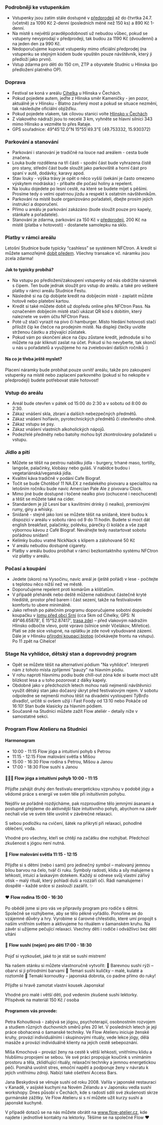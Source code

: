 ### Podrobněji ke vstupenkám

- Vstupenky jsou zatím stále dostupné v [předprodeji](https://tickets.nfctron.com/event/eupathia/studnice-fest-2025) až do čtvrtka 24.7. (včetně) za 1090 Kč 2-denní (posledních méně než 150 ks) a 890 Kč 1-denní.
- Na místě s největší pravděpodobností už nebudou vůbec, pokud se vstupeny nevyprodají v předprodeji, tak budou za 1190 Kč (dvoudenní) a na jeden den za 990 Kč.
- Nedoporučujeme kupovat vstupenky mimo oficiální předprodej (na vstupenku se stejným kódem bude vpuštěn pouze návštěvník, který ji
  předloží jako první).
- Vstup zdarma pro děti do 150 cm, ZTP a obyvatele Studnic u Hlinska (po předložení platného OP).

### Doprava

- Festival se koná v areálu [Cihelka](https://maps.app.goo.gl/3u582mbjLMaMM3Uj6) u Hlinska v Čechách.
- Pokud pojedete autem, jeďte z Hlinska směr Kameničky - jen pozor, aktuálně je v Hlinsku - Blatno zavřený most a pokud se situace nezmění, tak následujte oficiální objížďku.
- Pokud pojedete vlakem, tak cílovou stanici
  volte [Hlinsko v Čechách](https://jizdnirady.idnes.cz/vlaky/spojeni/?f=&t=Hlinsko+v+%c4%8cech%c3%a1ch&fc=1&tc=100003&submit=false)
- Z vlakového nádraží jsou to necelé 3 km, vyhněte se hlavní silnici 343 mimo Hlinsko a vezměte to přes Rataje.
- GPS souřadnice: 49°45'12.0"N 15°55'49.3"E (49.753332, 15.930372)

### Parkování a stanování

- Parkování i stanování je tradičně na louce nad areálem - cesta bude značena.
- Louka bude rozdělena na tři části - spodní část bude vyhrazena čistě pro stany, střední část bude sloužit jako
  parkoviště a horní část pro spaní v autě, dodávky, karavy apod.
- Stav louky - výška trávy je opět o něco vyšší (sekání je často omezeno výskytem modráska:) - přibalte dle počasí holiny a repelent.
- Na louku dojedete po lesní cestě, na které se budete míjet s pěšími. Prosíme tedy o velmi opatrnou jízdu a respekt k
  ostatním návštěvníkům.
- Parkování na místě bude organizováno pořadateli, dbejte prosím jejich instrukcí a doporučení.
- Přímo u areálu je parkování zakázáno (bude sloužit pouze pro kapely, stánkaře a pořadatele).
- Stanování je zdarma, parkování za 150 Kč v [předprodeji](https://tickets.nfctron.com/event/eupathia/studnice-fest-2025), 200 Kč na místě (platba v hotovosti) - dostanete samolepku na sklo.

### Platby v rámci areálu

Letošní Studnice bude typicky “cashless” se systémem NFCtron. A kredit si můžete samozřejmě [dobít předem](https://pass.nfctron.com/event/eupathia/studnice-fest-2025/overview). Všechny transakce vč. náramku jsou zcela zdarma! 

#### Jak to typicky probíhá?

- Na vstupu po předložení/zakoupení vstupenky od nás obdržíte náramek s čipem. Ten bude jednak sloužit pro vstup do
  areálu.
  a také pro veškeré platby v rámci areálu Studnice Festu.
- Následně si na čip dobijete kredit na dobíjecím místě - zaplatit můžete hotově nebo platební kartou.
- Kredit si také můžete dobít už dopředu online přes NFCtron Pass. Na označeném dobíjecím místě stačí ukázat QR kód s
  dobitím, který naleznete ve svém účtu NFCtron Pass.
- Poté už stačí vyrazit na pivo či hamburger. Místo hledání hotovosti stačí přiložit čip ke čtečce na prodejním místě.
  Na displeji čtečky uvidíte strženou částku a zbývající zůstatek.
- Pokud vám po skončení akce na čipu zůstane kredit, jednoduše si ho můžete na pár kliknutí zaslat na účet. Pokud si ho nevyberte, tak skončí u nás u pořadatelů a využijeme ho na zvelebování dalších ročníků :)

#### Na co je třeba ještě myslet?

Placení náramky bude probíhat pouze uvnitř areálu, takže pro zakoupení vstupenky na místě nebo zaplacení parkovného (pokud si ho nekopíte v předprodeji)
budete potřebovat stále hotovost!

### Vstup do areálu

- Areál bude otevřen v pátek od 15:00 do 2:30 a v sobotu od 8:00 do 2:30.
- Zákaz vnášení skla, zbraní a dalších nebezpečných předmětů.
- Zákaz vnášení hořlavin, pyrotechnických předmětů či otevřeného ohně.
- Zákaz vstupu se psy.
- Zákaz vnášení vlastních alkoholických nápojů.
- Podezřelé předměty nebo batohy mohou být zkontrolovány pořadateli u vstupu.

### Jídlo a pití

- Můžete se těšit na pestrou nabídku jídla - burgery, trhané maso, tortilly, langoše, palačinky, klobásy
  nebo guláš. V nabídce budou i vegetariánská/veganská jídla.
- Kvalitní káva tradičně v podání Cafe Biograf.
- Točit se bude Chotěboř 11 NA.EX z nedalekého pivovaru a specialitou na letošním ročníku bude navíc Amercian Pale Ale z pivovaru Clock.
- Mimo jiné bude dostupné i točené nealko pivo (ochucené i neochucené) a těšit se můžete také na cider.
- Standardem je již Lesní bar s kavlitními drinky (i nealko), premiovými rumy, giny a whisky.
- Snídaně - stejně jako loni se můžete těšit na snídaně, které budou k dispozici v areálu v sobotu ráno od 9 do 11
  hodin. Budete si moct dát english breakfast, palačinky, polévku, párečky či koláče a vše zapít výbornou kávou z Café
  Biograf. Neváhejte tedy nastartovat sobotu pořádnou snídaní!
- Kelímky budou vratné NickNack s klipem a zálohované 50 Kč
- V areálu nebudou dostupné cigarety.
- Platby v areálu budou probíhat v rámci bezkontaktního systému NFCtron viz platby v areálu.
  
### Počasí a koupání

- Jedete (skoro) na Vysočinu, navíc areál je (ještě pořád) v lese - počítejte s teplotou něco nižší než ve
  městě.
- Doporučujeme repelent proti komárům a klíšťatům.
- V případě přeháněk nebo deště můžeme nabídnout částečně kryté hlediště, prostor před barem i část sezení, takže na
  festivalovém komfortu to ubere minimálně.
- Jako refresh po pátečním programu doporučujeme sobotní dopolední koupačku
  v [lomu před obcí Srní](https://mapy.cz/s/2Uq3I) (cca 5km od Cihelky,
  GPS: N 49°46.65878', E 15°52.87417', [trasa zde](https://mapy.cz/s/2Uq1U)) – před vlakovým nádražím Hlinsko odbočte
  vlevo, poté vpravo (silnice
  směr Včelákov, Miřetice). Platí se zde sice vstupné, na oplátku je zde nově vybudované zázemí. Dále je v Hlinsku
  [přírodní koupací biotop](https://www.sportovistehlinsko.cz/sportoviste/koupaci-biotop/) (očekávejte frontu na
  vstupu). Po 11 zpět na Cihelce!
### Stage Na vyhlídce, dětský stan a doprovodný program

- Opět se můžete těšit na alternativní pódium "Na vyhlídce". Interpreti nám z tohoto místa zpříjemní "pauzy" na hlavním
  pódiu.
- V rohu naproti hlavnímu podiu bude chill-out zóna kde si buete moct užít blízkost lesa a u toho pozorovat z dálky kapely.
- Obdobně jako v předchozích letech mohou naši nejmenší návštěvníci využít dětský stan jako dočasný úkryt před
  festivalovým rejem. V sobotu odpoledne se nejmenší mohou těšit na divadelní vystoupení TýBrďo divadlo!, určitě si ovšem užijí i Fast Foody od 13:10 nebo Pokáče od 16:10! Stan bude klasicky za
  hlavním pódiem.
- Současně na Studnici můžete zažít Flow ateliér - detaily níže v samostatné sekci.
    
### Program Flow Atelieru na Studnici
#### Harmonogram
- 10:00 - 11:15 Flow jóga a intuitivní pohyb s Petrou
- 11:15 - 12:15 Flow malování světla s Míšou
- 15:00 - 16:30 Flow rodina s Petrou, Míšou a Janou
- 17:00 - 18:30 Flow sushi s Janou

#### 🧘🏽‍♀️ Flow jóga a intuitivní pohyb 10:00 - 11:15
Přijďte zahájit druhý den festivalu energetickou vzpruhou v podobě jógy a vědomé práce s energií ve svém těle při inituitivním pohybu.

Nejdřív se pořádně rozdýcháme, pak rozproudíme tělo jemnými ásanami a postupně přejdeme do aktivnější fáze intuitivního pohyb, abychom na závěr nechali vše ve svém těle uvolnit v závěrečné relaxaci.

S sebou podložku na cvičení, šátek na přikrytí při relaxaci, pohodlné oblečení, voda.

Vhodné pro všechny, kteří se chtějí na začátku dne rozhýbat.
Předchozí zkušenost s jógou není nutná.

#### 🎨 Flow malování světla 11:15 - 12:15
Přijďte si s dětmi (nebo i sami) pro jedinečný symbol – malovaný jemnou bílou barvou na čelo, tvář či ruku.
Symboly radosti, klidu a síly malujeme s lehkostí, intuicí a laskavým dotekem.
Každý si odnese svůj vlastní zářivý otisk – malý rituál, který pohladí duši a rozzáří oči.
Rádi namalujeme i dospělé – každé srdce si zaslouží zazářit. ✨

#### ❤️ Flow rodina 15:00 - 16:30
Po obědě jsme si pro vás ve připravily program pro rodiče s dětmi.
Společně se rozhýbeme, aby se tělo pěkně vyřádilo. Ponoříme se do vzájemné důvěry a hry. Vyrobíme si čarovné chřestidlo, které umí propojit s naším vnitřním světem a aktivujeme ho rituálem v šamanském kruhu. 
Na závěr si užijeme pečující relaxaci.
Vsechny děti i rodiče i odvážlivci bez dětí vítáni 

#### 🍣 Flow sushi (nejen) pro děti 17:00 - 18:30
Pojď si vyzkoušet, jaké to je stát se sushi mistrem!

Na našem stánku si můžete vlastnoručně vytvořit:
🎨 Barevnou sushi rýži – obarvi si ji přírodními barvami
🍙 Temari sushi kuličky – malé, kulaté a roztomilé
🌸 Temaki kornoutky – japonská dobrota, co padne přímo do ruky!

Přijďte si hravě zamotat vlastní kousek Japonska!

Vhodné pro malé i větší děti, pod vedením zkušené sushi lektorky. 
Příspěvek na materiál 150 Kč / osoba

#### Programem vás provede:

Petra Kohoutková - zabývá se jógou, psychoterapií, osobnostním rozvojem a studiem různých duchovních směrů přes 20 let. V posledních letech je její práce obohacená o šamanské techniky. Ve Flow Atelieru iniciuje ženské kruhy, provází individuálními i skupinovými rituály, vede lekce jógy, dělá masáže a provází individuálně klienty na jejich cestě sebepoznání.

Míša Kmochová – provází ženy na cestě k větší lehkosti, vnitřnímu klidu a hlubšímu propojení se sebou. Ve své práci propojuje koučink s vnímáním prostoru a těla, zklidňující rituály, relaxační techniky a jemnou energetickou péči. Pomáhá uvolnit stres, emoční napětí a podporuje ženy v návratu k jejich vnitřnímu zdroji. Nabízí také ošetření Access Bars.

Jana Beskydová se věnuje sushi od roku 2008. Vařila v japonské restauraci v Kanadě, v asijské kuchyni na Novém Zélandu a v Japonsku vedla sushi workshopy. Dnes působí v Čechách, kde s radostí sdílí své zkušenosti skrze gurmánské zážitky. Ve Flow Atelieru si s ní můžete užít kurzy sushi a japonské kuchyně.

V případě dotazů se na nás můžete obrátit na www.flow-atelier.cz, kde najdete i jednotlivé kontakty na lektorky.
Těšíme se na společné Flow ❤️

